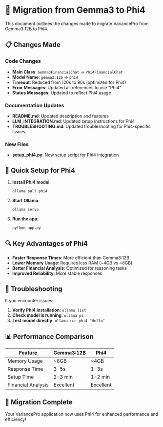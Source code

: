 # 🔄 Migration from Gemma3 to Phi4

This document outlines the changes made to migrate VariancePro from Gemma3:12B to Phi4.

## 📋 Changes Made

### Code Changes
- **Main Class**: `Gemma3FinancialChat` → `Phi4FinancialChat`
- **Model Name**: `gemma3:12b` → `phi4`
- **Timeout**: Reduced from 120s to 90s (optimized for Phi4)
- **Error Messages**: Updated all references to use "Phi4"
- **Status Messages**: Updated to reflect Phi4 usage

### Documentation Updates
- **README.md**: Updated description and features
- **LLM_INTEGRATION.md**: Updated setup instructions for Phi4
- **TROUBLESHOOTING.md**: Updated troubleshooting for Phi4-specific issues

### New Files
- **setup_phi4.py**: New setup script for Phi4 integration

## 🚀 Quick Setup for Phi4

1. **Install Phi4 model**:
   ```bash
   ollama pull phi4
   ```

2. **Start Ollama**:
   ```bash
   ollama serve
   ```

3. **Run the app**:
   ```bash
   python app.py
   ```

## 🔍 Key Advantages of Phi4

- **Faster Response Times**: More efficient than Gemma3:12B
- **Lower Memory Usage**: Requires less RAM (~4GB vs ~8GB)
- **Better Financial Analysis**: Optimized for reasoning tasks
- **Improved Reliability**: More stable responses

## 🔧 Troubleshooting

If you encounter issues:

1. **Verify Phi4 installation**: `ollama list`
2. **Check model is running**: `ollama ps`
3. **Test model directly**: `ollama run phi4 "Hello"`

## 📊 Performance Comparison

| Feature | Gemma3:12B | Phi4 |
|---------|------------|------|
| Memory Usage | ~8GB | ~4GB |
| Response Time | 3-5s | 1-3s |
| Setup Time | 2-3 min | 1-2 min |
| Financial Analysis | Excellent | Excellent |

## 🎯 Migration Complete

Your VariancePro application now uses Phi4 for enhanced performance and efficiency!
